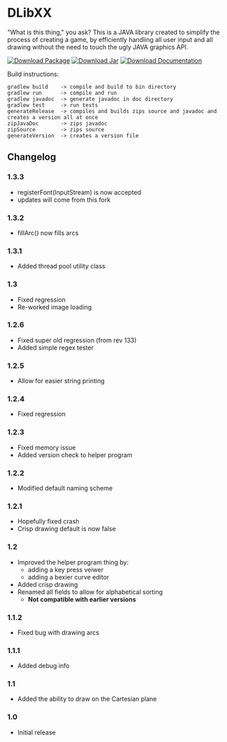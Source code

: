 # **DLibXX**

"What is this thing," you ask?
This is a JAVA library created to simplify the process of creating a game, by efficiently handling all user input and all drawing without the need to touch the ugly JAVA graphics API.

[![Download Package][dl-pi]][dl-p] [![Download Jar][dl-ji]][dl-j] [![Download Documentation][dl-di]][dl-d]

Build instructions:

    gradlew build    -> compile and build to bin directory
	gradlew run 	 -> compile and run
    gradlew javadoc  -> generate javadoc in doc directory
    gradlew test     -> run tests
	generateRelease  -> compiles and builds zips source and javadoc and creates a version all at once
	zipJavaDoc		 -> zips javadoc
	zipSource 		 -> zips source
	generateVersion  -> creates a version file
	

## **Changelog**

### 1.3.3
- registerFont(InputStream) is now accepted
- updates will come from this fork

### 1.3.2
- fillArc() now fills arcs

### 1.3.1
- Added thread pool utility class

### 1.3
- Fixed regression
- Re-worked image loading

### 1.2.6

- Fixed super old regression (from rev 133)
- Added simple regex tester

### 1.2.5

- Allow for easier string printing

### 1.2.4

- Fixed regression

### 1.2.3

- Fixed memory issue
- Added version check to helper program

### 1.2.2

- Modified default naming scheme

### 1.2.1

- Hopefully fixed crash
- Crisp drawing default is now false

### 1.2

- Improved the helper program thing by:
  - adding a key press veiwer
  - adding a bexier curve editor
- Added crisp drawing
- Renamed all fields to allow for alphabetical sorting
  - **Not compatible with earlier versions**

### 1.1.2

- Fixed bug with drawing arcs

### 1.1.1

- Added debug info

### 1.1

- Added the ability to draw on the Cartesian plane

### 1.0

- Initial release

[dl-p]: https://bitbucket.org/Parker1105/dlibxx/downloads/source.zip
[dl-pi]: https://bitbucket.org/phinet/dlibx/downloads/download-package.png "Download Source"
[dl-j]: https://bitbucket.org/Parker1105/dlibxx/downloads/DLibXX.jar
[dl-ji]: https://bitbucket.org/phinet/dlibx/downloads/download-jar.png "Download Jar"
[dl-d]: https://bitbucket.org/Parker1105/dlibxx/downloads/javadoc.zip
[dl-di]: https://bitbucket.org/phinet/dlibx/downloads/download-documentation.png "Download Documentation"
